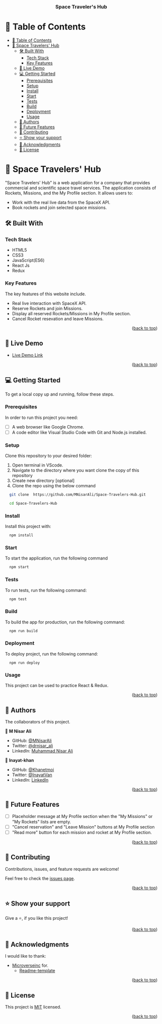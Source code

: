 <a name="readme-top"></a>

<div align="center">
  <h3><b>Space Traveler's Hub</b></h3>
</div>

# 📗 Table of Contents

- [📗 Table of Contents](#-table-of-contents)
- [📖 Space Travelers' Hub ](#-space-travelers-hub-)
  - [🛠 Built With ](#-built-with-)
    - [Tech Stack ](#tech-stack-)
    - [Key Features ](#key-features-)
  - [🚀 Live Demo ](#-live-demo-)
  - [💻 Getting Started ](#-getting-started-)
    - [Prerequisites](#prerequisites)
    - [Setup](#setup)
    - [Install](#install)
    - [Start](#start)
    - [Tests](#tests)
    - [Build](#build)
    - [Deployment](#deployment)
    - [Usage](#usage)
  - [👥 Authors ](#-authors-)
  - [🔭 Future Features ](#-future-features-)
  - [🤝 Contributing ](#-contributing-)
  - [⭐️ Show your support ](#️-show-your-support-)
  - [🙏 Acknowledgments ](#-acknowledgments-)
  - [📝 License ](#-license-)


<!-- PROJECT DESCRIPTION -->
# 📖 Space Travelers' Hub <a name="about-project"></a>

 "Space Travelers' Hub" is a web application for a company that provides commercial and scientific space travel services. 
 The application consists of Rockets, Missions, and the My Profile section. It allows users to: 

- Work with the real live data from the SpaceX API.
- Book rockets and join selected space missions.

<!-- BUILT WITH -->
## 🛠 Built With <a name="built-with"></a>

### Tech Stack <a name="tech-stack"></a>

 - HTML5
 - CSS3
 - JavaScript(ES6)
 - React Js
 - Redux

### Key Features <a name="key-features"></a>

The key features of this website include.

 - Real live interaction with SpaceX API.
 - Reserve Rockets and join Missions.
 - Display all reserved Rockets/Missions in My Profile section.
 - Cancel Rocket resevation and leave Missions.


<p align="right">(<a href="#readme-top">back to top</a>)</p>


<!-- LIVE DEMO -->
## 🚀 Live Demo <a name="live-demo"></a>

- [Live Demo Link](https://mnisarali.github.io/Space-Travelers-Hub/)


<p align="right">(<a href="#readme-top">back to top</a>)</p>


<!-- GETTING STARTED -->
## 💻 Getting Started <a name="getting-started"></a>

 To get a local copy up and running, follow these steps.

### Prerequisites

In order to run this project you need:

- [ ] A web browser like Google Chrome.
- [ ] A code editor like Visual Studio Code with Git and Node.js installed.

### Setup

Clone this repository to your desired folder:
1. Open terminal in VScode.
2. Navigate to the directory where you want clone the copy of this repository
3. Create new directory [optional]
4. Clone the repo using the below command

```sh
  git clone  https://github.com/MNisarAli/Space-Travelers-Hub.git

  cd Space-Travelers-Hub
```

### Install

Install this project with:

```sh
  npm install
```

### Start

To start the application, run the following command

```sh
  npm start
```

### Tests

To run tests, run the following command:

```sh
  npm test
```

### Build

To build the app for production, run the following command:

```sh
  npm run build
```

### Deployment

To deploy project, run the following command:

```
  npm run deploy
```

### Usage

This project can be used to practice React & Redux.


<p align="right">(<a href="#readme-top">back to top</a>)</p>


<!-- AUTHORS -->
## 👥 Authors <a name="authors"></a>

 The collaborators of this project.

👤 **M Nisar Ali**

- GitHub: [@MNisarAli](https://github.com/MNisarAli)
- Twitter: [@drnisar_ali](https://twitter.com/drnisar_ali)
- LinkedIn: [Muhammad Nisar Ali](https://linkedin.com/in/muhammad-nisar-ali-45a865251)

👤 **Inayat-khan**

- GitHub: [@Khanetmoi](https://github.com/Khanetmoi)
- Twitter: [@InayatVan](https://twitter.com/InayatVan)
- LinkedIn: [LinkedIn](https://www.linkedin.com/in/khan-bitsindou-b37178228/)


<p align="right">(<a href="#readme-top">back to top</a>)</p>


<!-- FUTURE FEATURES -->
## 🔭 Future Features <a name="future-features"></a>

- [ ] Placeholder message at My Profile section when the "My Missions" or "My Rockets" lists are empty.
- [ ] "Cancel reservation" and "Leave Mission" buttons at My Profile section
- [ ] "Read more" button for each mission and rocket at My Profile section.

<p align="right">(<a href="#readme-top">back to top</a>)</p>


<!-- CONTRIBUTING -->
## 🤝 Contributing <a name="contributing"></a>

Contributions, issues, and feature requests are welcome!

Feel free to check the [issues page](https://github.com/MNisarAli/Space-Travelers-Hub/issues).


<p align="right">(<a href="#readme-top">back to top</a>)</p>


<!-- SUPPORT -->
## ⭐️ Show your support <a name="support"></a>

Give a ⭐️, if you like this project!


<p align="right">(<a href="#readme-top">back to top</a>)</p>


<!-- ACKNOWLEDGEMENTS -->
## 🙏 Acknowledgments <a name="acknowledgements"></a>

 I would like to thank:
- [Microverseinc](https://github.com/microverseinc) for.
  - [Readme-template](https://github.com/microverseinc/readme-template)


<p align="right">(<a href="#readme-top">back to top</a>)</p>


<!-- LICENSE -->
## 📝 License <a name="license"></a>

This project is [MIT](./LICENSE) licensed.


<p align="right">(<a href="#readme-top">back to top</a>)</p>
